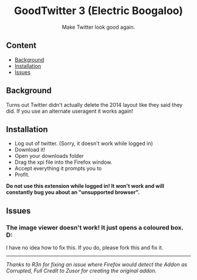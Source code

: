 <div align="center">
  <h1>GoodTwitter 3 (Electric Boogaloo)</h1>

  Make Twitter look good again.

</div>

## Content
- [Background](#background)
- [Installation](#installation)
- [Issues](#issues)


## Background
Turns out Twitter didn't actually delete the 2014 layout like they said they did. If you use an alternate useragent it works again!

## Installation

- Log out of twitter. (Sorry, it doesn't work while logged in)
- Download it!
- Open your downloads folder
- Drag the xpi file into the Firefox window.
- Accept everything it prompts you to
- Profit.

**Do not use this extension while logged in! It won't work and will constantly bug you about an "unsupported browser".**

## Issues
### The image viewer doesn't work! It just opens a coloured box. D:
I have no idea how to fix this. If you do, please fork this and fix it.


---


*Thanks to R3n for fixing an issue where Firefox would detect the Addon as Corrupted, Full Credit to Zusor for creating the original addon.*
